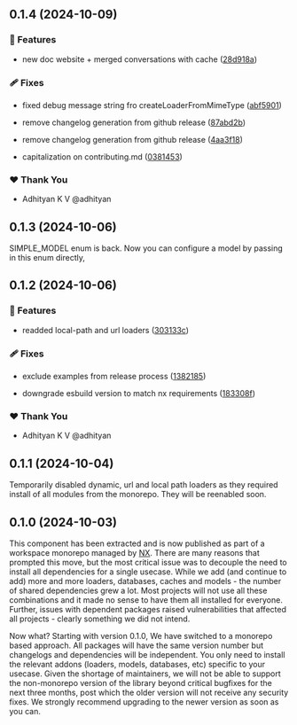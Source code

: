 ## 0.1.4 (2024-10-09)


### 🚀 Features

- new doc website + merged conversations with cache ([28d918a](https://github.com/llm-tools/embedJs/commit/28d918a))


### 🩹 Fixes

- fixed debug message string fro createLoaderFromMimeType ([abf5901](https://github.com/llm-tools/embedJs/commit/abf5901))

- remove changelog generation from github release ([87abd2b](https://github.com/llm-tools/embedJs/commit/87abd2b))

- remove changelog generation from github release ([4aa3f18](https://github.com/llm-tools/embedJs/commit/4aa3f18))

- capitalization on contributing.md ([0381453](https://github.com/llm-tools/embedJs/commit/0381453))


### ❤️  Thank You

- Adhityan K V @adhityan

## 0.1.3 (2024-10-06)

SIMPLE_MODEL enum is back. Now you can configure a model by passing in this enum directly,

## 0.1.2 (2024-10-06)

### 🚀 Features

-   readded local-path and url loaders ([303133c](https://github.com/llm-tools/embedJs/commit/303133c))

### 🩹 Fixes

-   exclude examples from release process ([1382185](https://github.com/llm-tools/embedJs/commit/1382185))

-   downgrade esbuild version to match nx requirements ([183308f](https://github.com/llm-tools/embedJs/commit/183308f))

### ❤️ Thank You

-   Adhityan K V @adhityan

## 0.1.1 (2024-10-04)

Temporarily disabled dynamic, url and local path loaders as they required install of all modules from the monorepo. They will be reenabled soon.

## 0.1.0 (2024-10-03)

This component has been extracted and is now published as part of a workspace monorepo managed by [NX](https://nx.dev/). There are many reasons that prompted this move, but the most critical issue was to decouple the need to install all dependencies for a single usecase. While we add (and continue to add) more and more loaders, databases, caches and models - the number of shared dependencies grew a lot. Most projects will not use all these combinations and it made no sense to have them all installed for everyone. Further, issues with dependent packages raised vulnerabilities that affected all projects - clearly something we did not intend.

Now what? Starting with version 0.1.0, We have switched to a monorepo based approach. All packages will have the same version number but changelogs and dependencies will be independent. You only need to install the relevant addons (loaders, models, databases, etc) specific to your usecase. Given the shortage of maintainers, we will not be able to support the non-monorepo version of the library beyond critical bugfixes for the next three months, post which the older version will not receive any security fixes. We strongly recommend upgrading to the newer version as soon as you can.
